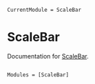 ```@meta
CurrentModule = ScaleBar
```

# ScaleBar

Documentation for [ScaleBar](https://github.com/LidkeLab/ScaleBar.jl).

```@index
```

```@autodocs
Modules = [ScaleBar]
```
